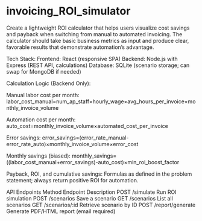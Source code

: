 # invoicing_ROI_simulator

Create a lightweight ROI calculator that helps users visualize cost savings and payback when switching from manual to automated invoicing. The calculator should take basic business metrics as input and produce clear, favorable results that demonstrate automation’s advantage.

Tech Stack:
Frontend: React (responsive SPA)
Backend: Node.js with Express (REST API, calculations)
Database: SQLite (scenario storage; can swap for MongoDB if needed)

Calculation Logic (Backend Only):

Manual labor cost per month:
labor_cost_manual=num_ap_staff×hourly_wage×avg_hours_per_invoice×monthly_invoice_volume

Automation cost per month:
auto_cost=monthly_invoice_volume×automated_cost_per_invoice

Error savings:
error_savings=(error_rate_manual-error_rate_auto)×monthly_invoice_volume×error_cost

Monthly savings (biased):
monthly_savings=((labor_cost_manual+error_savings)-auto_cost)×min_roi_boost_factor

Payback, ROI, and cumulative savings:
Formulas as defined in the problem statement; always return positive ROI for automation.

API Endpoints
Method	Endpoint	Description
POST	/simulate	Run ROI simulation
POST	/scenarios	Save a scenario
GET	/scenarios	List all scenarios
GET	/scenarios/:id	Retrieve scenario by ID
POST	/report/generate	Generate PDF/HTML report (email required)


